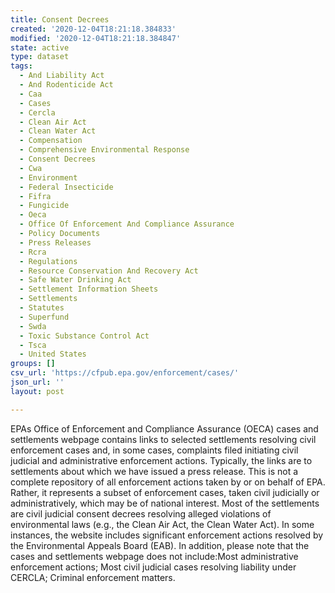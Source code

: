 ```yaml
---
title: Consent Decrees
created: '2020-12-04T18:21:18.384833'
modified: '2020-12-04T18:21:18.384847'
state: active
type: dataset
tags:
  - And Liability Act
  - And Rodenticide Act
  - Caa
  - Cases
  - Cercla
  - Clean Air Act
  - Clean Water Act
  - Compensation
  - Comprehensive Environmental Response
  - Consent Decrees
  - Cwa
  - Environment
  - Federal Insecticide
  - Fifra
  - Fungicide
  - Oeca
  - Office Of Enforcement And Compliance Assurance
  - Policy Documents
  - Press Releases
  - Rcra
  - Regulations
  - Resource Conservation And Recovery Act
  - Safe Water Drinking Act
  - Settlement Information Sheets
  - Settlements
  - Statutes
  - Superfund
  - Swda
  - Toxic Substance Control Act
  - Tsca
  - United States
groups: []
csv_url: 'https://cfpub.epa.gov/enforcement/cases/'
json_url: ''
layout: post

---
```

EPAs Office of Enforcement and Compliance Assurance (OECA)  cases and settlements webpage contains links to selected settlements resolving civil enforcement cases and, in some cases, complaints filed initiating civil judicial and administrative enforcement actions.  Typically, the links are to settlements about which we have issued a press release.  This is not a complete repository of all enforcement actions taken by or on behalf of EPA.  Rather, it represents a subset of enforcement cases, taken civil judicially or administratively, which may be of national interest.  Most of the settlements are civil judicial consent decrees resolving alleged violations of environmental laws (e.g., the Clean Air Act, the Clean Water Act).  In some instances, the website includes significant enforcement actions resolved by the Environmental Appeals Board (EAB). In addition, please note that the cases and settlements webpage does not include:Most administrative enforcement actions; Most civil judicial cases resolving liability under CERCLA; Criminal enforcement matters.
